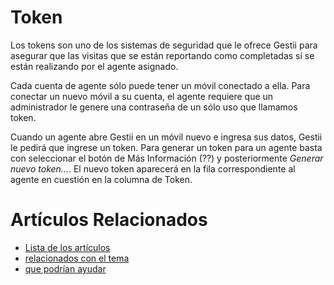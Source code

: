 # Token

Los tokens son uno de los sistemas de seguridad que le ofrece Gestii para asegurar
que las visitas que se están reportando como completadas sí se están realizando por
el agente asignado.

Cada cuenta de agente sólo puede tener un móvil conectado a ella. Para conectar un
nuevo móvil a su cuenta, el agente
requiere que un administrador le genere una contraseña de un sólo uso que llamamos
token.

Cuando un agente abre Gestii en un móvil nuevo e ingresa sus datos, Gestii le pedirá
que ingrese un token. Para generar un token para un agente basta con seleccionar el
botón de Más Información (??) y posteriormente *Generar nuevo token...*. El nuevo
token aparecerá en la fila correspondiente al agente en cuestión en la columna de
Token.

# Artículos Relacionados

* [Lista de los artículos](/..)
* [relacionados con el tema](/../template)
* [que podrían ayudar](http://gestii.com)
